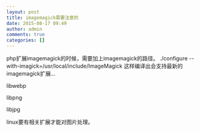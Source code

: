 ```yaml
---
layout: post
title: imagemagick需要注意的
date: 2015-08-17 09:49
author: admin
comments: true
categories: []
---
```

php扩展imagemagick的时候，需要加上imagemagick的路径。
./configure --with-imagick=/usr/local/include/ImageMagick
这样编译出会支持最新的imagemagick扩展...

libwebp

libpng

libjpg

linux要有相关扩展才能对图片处理。
